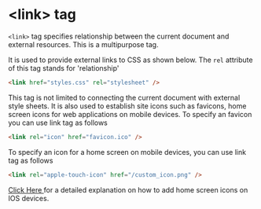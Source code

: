 # &lt;link&gt; tag

`<link>` tag specifies relationship between the current document and external resources. This is a multipurpose tag.

It is used to provide external links to CSS as shown below. The `rel` attribute of this tag stands for 'relationship'

```html
<link href="styles.css" rel="stylesheet" />
```

This tag is not limited to connecting the current document with external style sheets. It is also used to establish site icons such as favicons, home screen icons for web applications on mobile devices.
To specify an favicon you can use link tag as follows

```html
<link rel="icon" href="favicon.ico" />
```

To specify an icon for a home screen on mobile devices, you can use link tag as follows

```html
<link rel="apple-touch-icon" href="/custom_icon.png" />
```

<a href='https://developer.apple.com/library/archive/documentation/AppleApplications/Reference/SafariWebContent/ConfiguringWebApplications/ConfiguringWebApplications.html' targe='_blank'> Click Here </a>for a detailed explanation on how to add home screen icons on IOS devices.
